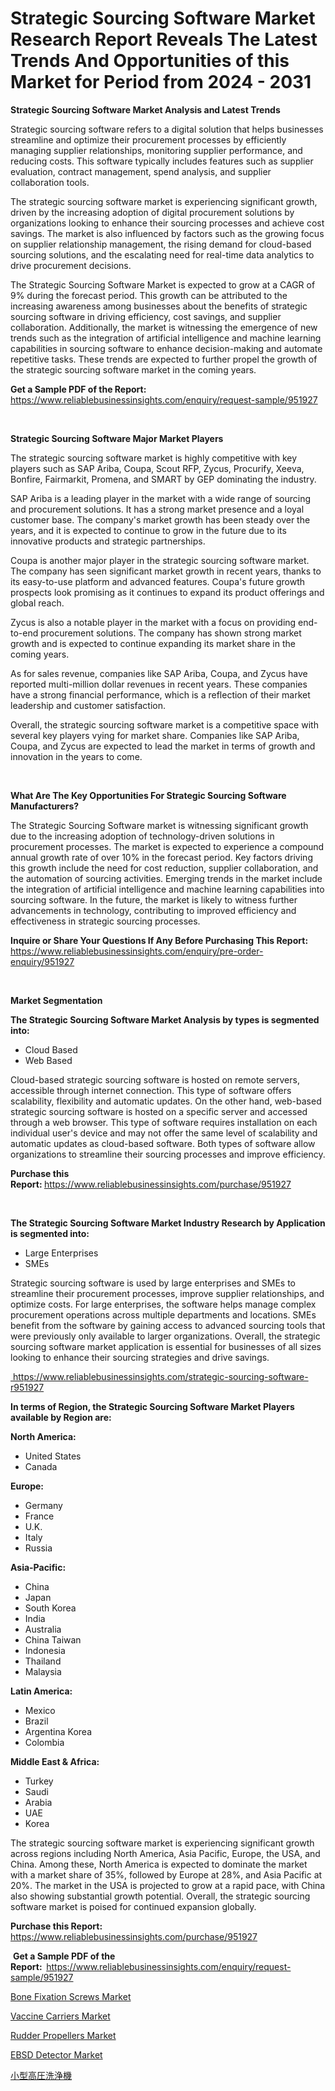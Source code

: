 <p><h1>Strategic Sourcing Software Market Research Report Reveals The Latest Trends And Opportunities of this Market for Period from 2024 - 2031</h1></p><p><strong>Strategic Sourcing Software Market Analysis and Latest Trends</strong></p>
<p><p>Strategic sourcing software refers to a digital solution that helps businesses streamline and optimize their procurement processes by efficiently managing supplier relationships, monitoring supplier performance, and reducing costs. This software typically includes features such as supplier evaluation, contract management, spend analysis, and supplier collaboration tools.</p><p>The strategic sourcing software market is experiencing significant growth, driven by the increasing adoption of digital procurement solutions by organizations looking to enhance their sourcing processes and achieve cost savings. The market is also influenced by factors such as the growing focus on supplier relationship management, the rising demand for cloud-based sourcing solutions, and the escalating need for real-time data analytics to drive procurement decisions.</p><p>The Strategic Sourcing Software Market is expected to grow at a CAGR of 9% during the forecast period. This growth can be attributed to the increasing awareness among businesses about the benefits of strategic sourcing software in driving efficiency, cost savings, and supplier collaboration. Additionally, the market is witnessing the emergence of new trends such as the integration of artificial intelligence and machine learning capabilities in sourcing software to enhance decision-making and automate repetitive tasks. These trends are expected to further propel the growth of the strategic sourcing software market in the coming years.</p></p>
<p><strong>Get a Sample PDF of the Report:&nbsp;</strong> <a href="https://www.reliablebusinessinsights.com/enquiry/request-sample/951927">https://www.reliablebusinessinsights.com/enquiry/request-sample/951927</a></p>
<p>&nbsp;</p>
<p><strong>Strategic Sourcing Software Major Market Players</strong></p>
<p><p>The strategic sourcing software market is highly competitive with key players such as SAP Ariba, Coupa, Scout RFP, Zycus, Procurify, Xeeva, Bonfire, Fairmarkit, Promena, and SMART by GEP dominating the industry.</p><p>SAP Ariba is a leading player in the market with a wide range of sourcing and procurement solutions. It has a strong market presence and a loyal customer base. The company's market growth has been steady over the years, and it is expected to continue to grow in the future due to its innovative products and strategic partnerships.</p><p>Coupa is another major player in the strategic sourcing software market. The company has seen significant market growth in recent years, thanks to its easy-to-use platform and advanced features. Coupa's future growth prospects look promising as it continues to expand its product offerings and global reach.</p><p>Zycus is also a notable player in the market with a focus on providing end-to-end procurement solutions. The company has shown strong market growth and is expected to continue expanding its market share in the coming years.</p><p>As for sales revenue, companies like SAP Ariba, Coupa, and Zycus have reported multi-million dollar revenues in recent years. These companies have a strong financial performance, which is a reflection of their market leadership and customer satisfaction.</p><p>Overall, the strategic sourcing software market is a competitive space with several key players vying for market share. Companies like SAP Ariba, Coupa, and Zycus are expected to lead the market in terms of growth and innovation in the years to come.</p></p>
<p>&nbsp;</p>
<p><strong>What Are The Key Opportunities For Strategic Sourcing Software Manufacturers?</strong></p>
<p><p>The Strategic Sourcing Software market is witnessing significant growth due to the increasing adoption of technology-driven solutions in procurement processes. The market is expected to experience a compound annual growth rate of over 10% in the forecast period. Key factors driving this growth include the need for cost reduction, supplier collaboration, and the automation of sourcing activities. Emerging trends in the market include the integration of artificial intelligence and machine learning capabilities into sourcing software. In the future, the market is likely to witness further advancements in technology, contributing to improved efficiency and effectiveness in strategic sourcing processes.</p></p>
<p><strong>Inquire or Share Your Questions If Any Before Purchasing This Report:</strong> <a href="https://www.reliablebusinessinsights.com/enquiry/pre-order-enquiry/951927">https://www.reliablebusinessinsights.com/enquiry/pre-order-enquiry/951927</a></p>
<p>&nbsp;</p>
<p><strong>Market Segmentation</strong></p>
<p><strong>The Strategic Sourcing Software Market Analysis by types is segmented into:</strong></p>
<p><ul><li>Cloud Based</li><li>Web Based</li></ul></p>
<p><p>Cloud-based strategic sourcing software is hosted on remote servers, accessible through internet connection. This type of software offers scalability, flexibility and automatic updates. On the other hand, web-based strategic sourcing software is hosted on a specific server and accessed through a web browser. This type of software requires installation on each individual user's device and may not offer the same level of scalability and automatic updates as cloud-based software. Both types of software allow organizations to streamline their sourcing processes and improve efficiency.</p></p>
<p><strong>Purchase this Report:&nbsp;</strong><a href="https://www.reliablebusinessinsights.com/purchase/951927">https://www.reliablebusinessinsights.com/purchase/951927</a></p>
<p>&nbsp;</p>
<p><strong>The Strategic Sourcing Software Market Industry Research by Application is segmented into:</strong></p>
<p><ul><li>Large Enterprises</li><li>SMEs</li></ul></p>
<p><p>Strategic sourcing software is used by large enterprises and SMEs to streamline their procurement processes, improve supplier relationships, and optimize costs. For large enterprises, the software helps manage complex procurement operations across multiple departments and locations. SMEs benefit from the software by gaining access to advanced sourcing tools that were previously only available to larger organizations. Overall, the strategic sourcing software market application is essential for businesses of all sizes looking to enhance their sourcing strategies and drive savings.</p></p>
<p><a href="https://www.reliablebusinessinsights.com/strategic-sourcing-software-r951927">&nbsp;https://www.reliablebusinessinsights.com/strategic-sourcing-software-r951927</a></p>
<p><strong>In terms of Region, the Strategic Sourcing Software Market Players available by Region are:</strong></p>
<p>
    <p> <strong> North America: </strong>
        <ul>
            <li>United States</li>
            <li>Canada</li>
        </ul>
        </p> 
    <p> <strong> Europe: </strong>
        <ul>
            <li>Germany</li>
            <li>France</li>
            <li>U.K.</li>
            <li>Italy</li>
            <li>Russia</li>
        </ul>
        </p> 
    <p> <strong> Asia-Pacific: </strong>
        <ul>
            <li>China</li>
            <li>Japan</li>
            <li>South Korea</li>
            <li>India</li>
            <li>Australia</li>
            <li>China Taiwan</li>
            <li>Indonesia</li>
            <li>Thailand</li>
            <li>Malaysia</li>
        </ul>
        </p> 
    <p> <strong> Latin America: </strong>
        <ul>
            <li>Mexico</li>
            <li>Brazil</li>
            <li>Argentina Korea</li>
            <li>Colombia</li>
        </ul>
        </p> 
    <p> <strong> Middle East & Africa: </strong>
        <ul>
            <li>Turkey</li>
            <li>Saudi</li>
            <li>Arabia</li>
            <li>UAE</li>
            <li>Korea</li>
        </ul>
    </p>
    </p>
<p><p>The strategic sourcing software market is experiencing significant growth across regions including North America, Asia Pacific, Europe, the USA, and China. Among these, North America is expected to dominate the market with a market share of 35%, followed by Europe at 28%, and Asia Pacific at 20%. The market in the USA is projected to grow at a rapid pace, with China also showing substantial growth potential. Overall, the strategic sourcing software market is poised for continued expansion globally.</p></p>
<p><strong>Purchase this Report: </strong><a href="https://www.reliablebusinessinsights.com/purchase/951927">https://www.reliablebusinessinsights.com/purchase/951927</a></p>
<p>&nbsp;<strong>Get a Sample PDF of the Report:&nbsp;&nbsp;</strong><a href="https://www.reliablebusinessinsights.com/enquiry/request-sample/951927">https://www.reliablebusinessinsights.com/enquiry/request-sample/951927</a></p>
<p><strong></strong></p>
<p><p><a href="https://github.com/JuliaFadel1922/Market-Research-Report-List-1/blob/main/bone-fixation-screws-market.md">Bone Fixation Screws Market</a></p><p><a href="https://github.com/faniayasa/Market-Research-Report-List-1/blob/main/vaccine-carriers-market.md">Vaccine Carriers Market</a></p><p><a href="https://www.linkedin.com/pulse/global-rudder-propellers-market-trends-insights-growth-opportunities-uiime">Rudder Propellers Market</a></p><p><a href="https://www.linkedin.com/pulse/ebsd-detector-market-outlook-complete-industry-analysis-2024-651re">EBSD Detector Market</a></p><p><a href="https://github.com/LuzHills1972/Market-Research-Report-List-1/blob/main/6965369172869.md">小型高圧洗浄機</a></p></p>